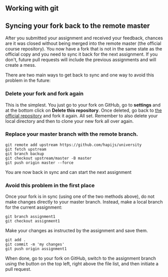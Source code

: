 ## Working with git

## Syncing your fork back to the remote master

After you submitted your assignment and received your feedback, chances are it was closed without
being merged into the remote master (the official course repository). You now have a fork that is
not in the same state as the official copy and you need to sync it back for the next assignment. If
you don't, future pull requests will include the previous assignments and will create a mess.

There are two main ways to get back to sync and one way to avoid this problem in the future:

### Delete your fork and fork again

This is the simplest. You just go to your fork on GitHub, go to **settings** and at the bottom
click on **Delete this repository**. Once deleted, go back to
[the official repository](https://github.com/hapijs/university) and fork it again. All set.
Remember to also delete your local directory and then to clone your new fork all over again.

### Replace your master branch with the remote branch.

```
git remote add upstream https://github.com/hapijs/university
git fetch upstream
git branch backup
git checkout upstream/master -B master
git push origin master --force
```

You are now back in sync and can start the next assignment

### Avoid this problem in the first place

Once your fork is in sync (using one of the two methods above), do not make changes directly to
your master branch. Instead, make a local branch for the current assignment:

```
git branch assignment1
git checkout assignment1
```

Make your changes as instructed by the assignment and save them.

```
git add .
git commit -m 'my changes'
git push origin assignment1
```

When done, go to your fork on GitHub, switch to the assignment branch using the button on the top
left, right above the file list, and then initiate a pull request.
